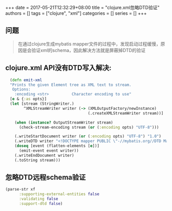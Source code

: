 +++
date = 2017-05-21T12:32:29+08:00
title = "clojure.xml忽略DTD验证"
authors = []
tags = ["clojure", "xml"]
categories = []
series = []
+++

## 问题
> 在通过clojure生成mybatis mapper文件的过程中，发现启动过程缓慢，原因是会验证xml的schema，因此解决方法就是屏蔽掉DTD的验证

## clojure.xml API没有DTD写入解决:


```clojure
  (defn emit-xml
  "Prints the given Element tree as XML text to stream.
   Options:
    :encoding <str>          Character encoding to use"
  [e & {:as opts}]
  (let [stream (StringWriter.)
        ^XMLStreamWriter writer (-> (XMLOutputFactory/newInstance)
                                    (.createXMLStreamWriter stream))]

    (when (instance? OutputStreamWriter stream)
      (check-stream-encoding stream (or (:encoding opts) "UTF-8")))

    (.writeStartDocument writer (or (:encoding opts) "UTF-8") "1.0")
    (.writeDTD writer "<!DOCTYPE mapper PUBLIC \"-//mybatis.org//DTD Mapper 3.0//EN\" \"http://mybatis.org/dtd/mybatis-3-mapper.dtd\">")
    (doseq [event (flatten-elements [e])]
      (emit-event event writer))
    (.writeEndDocument writer)
    (.toString stream)))
```
  
## 忽略DTD远程schema验证

```clojure
(parse-str xf
      :supporting-external-entities false
      :validating false
      :support-dtd false)
```



